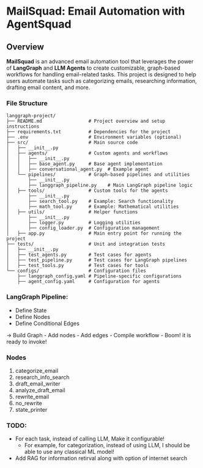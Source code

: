 # MailSquad: Email Automation with AgentSquad

## Overview

**MailSquad** is an advanced email automation tool that leverages the power of **LangGraph**  and **LLM Agents** to create customizable, graph-based workflows for handling email-related tasks. This project is designed to help users automate tasks such as categorizing emails, researching information, drafting email content, and more.


### File Structure

```
langgraph-project/
├── README.md                 # Project overview and setup instructions
├── requirements.txt          # Dependencies for the project
├── .env                      # Environment variables (optional)
├── src/                      # Main source code
│   ├── __init__.py
│   ├── agents/               # Custom agents and workflows
│   │   ├── __init__.py
│   │   ├── base_agent.py     # Base agent implementation
│   │   ├── conversational_agent.py  # Example agent
│   └── pipelines/            # Graph-based pipelines and utilities
│       ├── __init__.py
│       ├── langgraph_pipeline.py    # Main LangGraph pipeline logic
│   ├── tools/                # Custom tools for the agents
│       ├── __init__.py
│       ├── search_tool.py    # Example: Search functionality
│       ├── math_tool.py      # Example: Mathematical utilities
│   ├── utils/                # Helper functions
│       ├── __init__.py
│       ├── logger.py         # Logging utilities
│       ├── config_loader.py  # Configuration management
│   ├── app.py                # Main entry point for running the project
├── tests/                    # Unit and integration tests
│   ├── __init__.py
│   ├── test_agents.py        # Test cases for agents
│   ├── test_pipeline.py      # Test cases for LangGraph pipelines
│   ├── test_tools.py         # Test cases for tools
└── configs/                  # Configuration files
    ├── langgraph_config.yaml # Pipeline-specific configurations
    ├── agent_config.yaml     # Configuration for agents

```

### LangGraph Pipeline:
- Define State
- Define Nodes
- Define Conditional Edges

-> Build Graph
    - Add nodes
    - Add edges
    - Compile workflow
    - Boom! it is ready to invoke!

### Nodes
1. categorize_email
2. research_info_search
3. draft_email_writer
4. analyze_draft_email
5. rewrite_email
6. no_rewrite
7. state_printer


### TODO: 
- For each task, instead of calling LLM, Make it configurable!
    - For example, for categorization, instead of using LLM, I should be able to use any classical ML model!
- Add RAG for information retirval along with option of internet search
